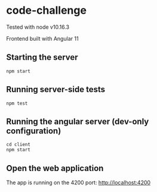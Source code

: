 # code-challenge

Tested with node v10.16.3

Frontend built with Angular 11

## Starting the server

```
npm start
```
## Running server-side tests

```
npm test
```
## Running the angular server (dev-only configuration)
```
cd client
npm start
```
## Open the web application
The app is running on the 4200 port: [http://localhost:4200](http://localhost:4200)